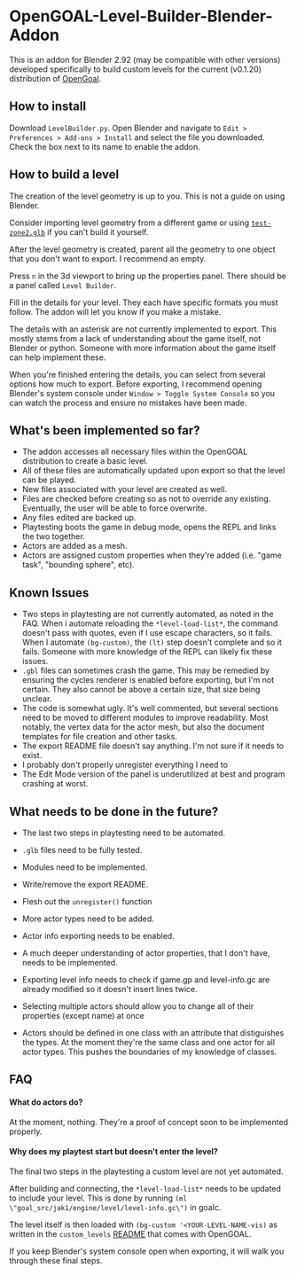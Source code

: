 

# OpenGOAL-Level-Builder-Blender-Addon

This is an addon for Blender 2.92 (may be compatible with other versions) developed specifically to build custom levels for the current (v0.1.20) distribution of <u>[OpenGoal](https://github.com/open-goal/jak-project/)</u>.

## How to install

Download `LevelBuilder.py`. Open Blender and navigate to `Edit > Preferences > Add-ons > Install` and select the file you downloaded. Check the box next to its name to enable the addon.

## How to build a level

The creation of the level geometry is up to you. This is not a guide on using Blender.

Consider importing level geometry from a different game or using <u>[`test-zone2.glb`](https://github.com/open-goal/jak-project/blob/master/custom_levels/test-zone2.glb)</u> if you can't build it yourself.

After the level geometry is created, parent all the geometry to one object that you don't want to export. I recommend an empty.

Press `n` in the 3d viewport to bring up the properties panel. There should be a panel called `Level Builder`.

Fill in the details for your level. They each have specific formats you must follow. The addon will let you know if you make a mistake.

The details with an asterisk are not currently implemented to export. This mostly stems from a lack of understanding about the game itself, not Blender or python. Someone with more information about the game itself can help implement these.

When you're finished entering the details, you can select from several options how much to export. Before exporting, I recommend opening Blender's system console under `Window > Toggle System Console` so you can watch the process and ensure no mistakes have been made.

## What's been implemented so far?

- The addon accesses all necessary files within the OpenGOAL distribution to create a basic level.
- All of these files are automatically updated upon export so that the level can be played.
- New files associated with your level are created as well.
- Files are checked before creating so as not to override any existing. Eventually, the user will be able to force overwrite.
- Any files edited are backed up.
- Playtesting boots the game in debug mode, opens the REPL and links the two together.
- Actors are added as a mesh.
- Actors are assigned custom properties when they're added (i.e. "game task", "bounding sphere", etc).

## Known Issues

-  Two steps in playtesting are not currently automated, as noted in the FAQ. When i automate reloading the `*level-load-list*`, the command doesn't pass with quotes, even if I use escape characters, so it fails. When I automate `(bg-custom)`, the `(lt)` step doesn't complete and so it fails. Someone with more knowledge of the REPL can likely fix these issues.
- `.gbl` files can sometimes crash the game. This may be remedied by ensuring the cycles renderer is enabled before exporting, but I'm not certain. They also cannot be above a certain size, that size being unclear.
- The code is somewhat ugly. It's well commented, but several sections need to be moved to different modules to improve readability. Most notably, the vertex data for the actor mesh, but also the document templates for file creation and other tasks.
- The export README file doesn't say anything. I'm not sure if it needs to exist.
- I probably don't properly unregister everything I need to
- The Edit Mode version of the panel is underutilized at best and program crashing at worst.

## What needs to be done in the future?

- The last two steps in playtesting need to be automated.
- `.glb` files need to be fully tested.
- Modules need to be implemented.
- Write/remove the export README.
- Flesh out the `unregister()` function
- More actor types need to be added.

- Actor info exporting needs to be enabled.
- A much deeper understanding of actor properties, that I don't have, needs to be implemented.
- Exporting level info needs to check if game.gp and level-info.gc are already modified so it doesn't insert lines twice.
- Selecting multiple actors should allow you to change all of their properties (except name) at once
- Actors should be defined in one class with an attribute that distiguishes the types. At the moment they're the same class and one actor for all actor types. This pushes the boundaries of my knowledge of classes.

## FAQ

#### What do actors do?

At the moment, nothing. They're a proof of concept soon to be implemented properly.

#### Why does my playtest start but doesn't enter the level?

The final two steps in the playtesting a custom level are not yet automated.

After building and connecting, the `*level-load-list*` needs to be updated to include your level. This is done by running `(ml \"goal_src/jak1/engine/level/level-info.gc\")` in goalc.

The level itself is then loaded with `(bg-custom '<YOUR-LEVEL-NAME-vis)` as written in the `custom_levels` <u>[README](https://github.com/open-goal/jak-project/blob/master/custom_levels/README.md)</u> that comes with OpenGOAL.

If you keep Blender's system console open when exporting, it will walk you through these final steps.
